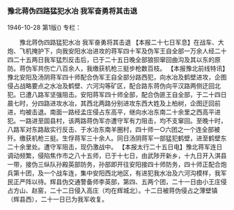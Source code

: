 ### 豫北蒋伪四路猛犯水冶  我军奋勇将其击退

1946-10-28
第1版()
专栏：

　　豫北蒋伪四路猛犯水冶
    我军奋勇将其击退
    【本报二十七日军息】在战车、大炮、飞机掩护下，向我安阳水冶进攻的蒋军四十军及伪军王自全部一万余人经二十四二十五两日我军猛烈反击后，已于二十五日晚全部狼狈窜回曲沟及其以东的原防。蒋伪军共伤亡八百余人，我缴获机枪三挺步枪数百枝。
    【本报豫北前线特讯】豫北安阳及汤阴蒋军四十师配合伪军王自全部分路西犯，向水冶及鹤壁进攻，企图侵占战略要点之水冶及鹤壁、六河沟等矿区，配合路东蒋伪向平汉路两侧迂回北犯。已遭八路军坚强阻击。安阳蒋军四十师全部，配合伪匪王自全部，于二十四日晨七时，分四路进攻水冶，其西北两路分别进攻东西大姓及上柏树，企图迂回前进，均被击退。南面一路经孟庄侵占东高平，继向水冶东南二十余里之西高平进犯。一路进至固县村，该两路蒋伪军亦遭守军有力阻击，均不支窜回。至晚十时，八路军对东路敌实行反击、于水冶东南羊圈村，四十师一○六团之一个连全部被歼。缴获机枪三挺。生俘蒋军三十余人。同日汤阴蒋军一部猛犯鹤壁，进至鹤壁东二十余里处。遭守军阻击，现仍激战中。
    【本报太行二十五日电】豫北蒋军连日调动频繁，侵陷焦作市之八十五师，已于十七日，由武陟开新乡，十九日开入淇县一带，接伪三纵队孙殿英部防务，孙部即开往安阳接四十师防务，四十师正配合炮兵第十团，及一个战车连，集中安阳西北地区，有进犯我水冶及六河沟模样，我军民正严阵以待。辉县伪交通警备师李英部，第四、五两个团，二十一日由小王庄侵占方山、赵窑，二十二日侵入高庄（均在辉城北）。十二日被蒋伪侵占之薄壁镇（辉县西），二十一日已为我军收复。

